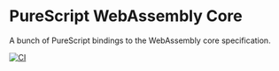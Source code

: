 # PureScript WebAssembly Core

A bunch of PureScript bindings to the WebAssembly core specification.

[![CI](https://github.com/katsujukou/purescript-webassembly-core/actions/workflows/ci.yml/badge.svg)](https://github.com/katsujukou/purescript-webassembly-core/actions/workflows/ci.yml)
